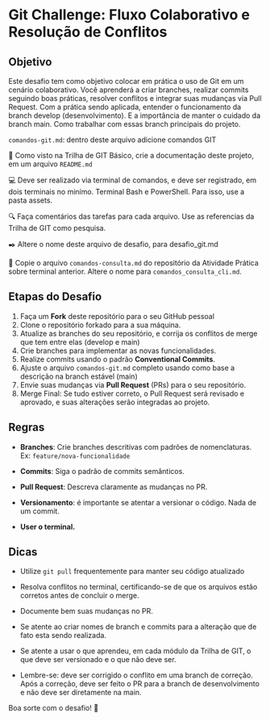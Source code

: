 # Git Challenge: Fluxo Colaborativo e Resolução de Conflitos

## Objetivo

Este desafio tem como objetivo colocar em prática o uso de Git em um cenário colaborativo. Você aprenderá a criar branches, realizar commits seguindo boas práticas, resolver conflitos e integrar suas mudanças via Pull Request.
Com a prática sendo aplicada, entender o funcionamento da branch develop (desenvolvimento).
E a importância de manter o cuidado da branch main. Como trabalhar com essas branch principais do projeto.

`comandos-git.md`: dentro deste arquivo adicione comandos GIT

📖 Como visto na Trilha de GIT Básico, crie a documentação deste projeto, em um arquivo `README.md`

💻 Deve ser realizado via terminal de comandos, e deve ser registrado, em dois terminais no minímo. Terminal Bash e PowerShell. Para isso, use a pasta assets.

🔍 Faça comentários das tarefas para cada arquivo. Use as referencias da Trilha de GIT como pesquisa.

✒️ Altere o nome deste arquivo de desafio, para desafio_git.md

📝 Copie o arquivo `comandos-consulta.md` do repositório da Atividade Prática sobre terminal anterior. Altere o nome para `comandos_consulta_cli.md`.

## Etapas do Desafio

1. Faça um **Fork** deste repositório para o seu GitHub pessoal
2. Clone o repositório forkado para a sua máquina.
3. Atualize as branches do seu repositório, e corrija os conflitos de merge que tem entre elas (develop e main)
4. Crie branches para implementar as novas funcionalidades.
5. Realize commits usando o padrão **Conventional Commits**.
6. Ajuste o arquivo `comandos-git.md` completo usando como base a descrição na branch estável (main)
7. Envie suas mudanças via **Pull Request** (PRs) para o seu repositório.
8. Merge Final: Se tudo estiver correto, o Pull Request será revisado e aprovado, e suas alterações serão integradas ao projeto.

## Regras

- **Branches**: Crie branches descritivas com padrões de nomenclaturas.
Ex: `feature/nova-funcionalidade`

- **Commits**: Siga o padrão de commits semânticos.
- **Pull Request**: Descreva claramente as mudanças no PR.
- **Versionamento**: é importante se atentar a versionar o código. Nada de um commit.

- **User o terminal.**

## Dicas

- Utilize `git pull` frequentemente para manter seu código atualizado
- Resolva conflitos no terminal, certificando-se de que os arquivos estão corretos antes de concluir o merge.
- Documente bem suas mudanças no PR.
- Se atente ao criar nomes de branch e commits para a alteração que de fato esta sendo realizada.

- Se atente a usar o que aprendeu, em cada módulo da Trilha de GIT, o que deve ser versionado e o que não deve ser.

- Lembre-se: deve ser corrigido o conflito em uma branch de correção. Após a correção, deve ser feito o PR para a branch de desenvolvimento e não deve ser diretamente na main.

Boa sorte com o desafio! 👋

